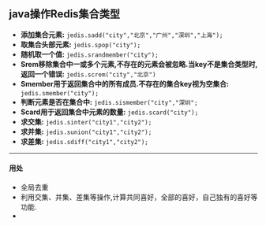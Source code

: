 ## java操作Redis集合类型
- **添加集合元素:** `jedis.sadd("city","北京","广州","深圳","上海");`
- **取集合头部元素:** `jedis.spop("city");`
- **随机取一个值:** `jedis.srandmember("city");`
- **Srem移除集合中一或多个元素,不存在的元素会被忽略.当key不是集合类型时,返回一个错误:** `jedis.screm("city","北京")`
- **Smember用于返回集合中的所有成员.不存在的集合key视为空集合:** `jedis.smember("city");`
- **判断元素是否在集合中:** `jedis.sismember("city","深圳";`
- **Scard用于返回集合中元素的数量:** `jedis.scard("city");`
- **求交集:** `jedis.sinter("city1","city2");`
- **求并集:** `jedis.sunion("city1","city2");`
- **求差集:** `jedis.sdiff("city1","city2");`

---
#### 用处
- 全局去重
- 利用交集、并集、差集等操作,计算共同喜好，全部的喜好，自己独有的喜好等功能.
- 
   